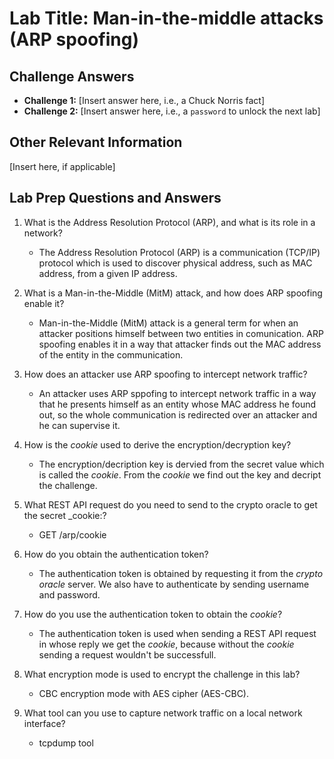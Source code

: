 # Lab Title: Man-in-the-middle attacks (ARP spoofing)

## Challenge Answers

- **Challenge 1:** [Insert answer here, i.e., a Chuck Norris fact]
- **Challenge 2:** [Insert answer here, i.e., a `password` to unlock the next lab]

## Other Relevant Information

[Insert here, if applicable]

## Lab Prep Questions and Answers

1. What is the Address Resolution Protocol (ARP), and what is its role in a network?

   - The Address Resolution Protocol (ARP) is a communication (TCP/IP) protocol which is used to discover physical address, such as MAC address, from a given IP address.

2. What is a Man-in-the-Middle (MitM) attack, and how does ARP spoofing enable it?

   - Man-in-the-Middle (MitM) attack is a general term for when an attacker positions himself between two entities in comunication. ARP spoofing enables it in a way that attacker finds out the MAC address of the entity in the communication.

3. How does an attacker use ARP spoofing to intercept network traffic?

   - An attacker uses ARP sppofing to intercept network traffic in a way that he presents himself as an entity whose MAC address he found out, so the whole communication is redirected over an attacker and he can supervise it.

4. How is the _cookie_ used to derive the encryption/decryption key?

   - The encryption/decription key is dervied from the secret value which is called the _cookie_. From the _cookie_ we find out the key and decript the challenge.

5. What REST API request do you need to send to the crypto oracle to get the secret \_cookie:?

   - GET /arp/cookie

6. How do you obtain the authentication token?

   - The authentication token is obtained by requesting it from the _crypto oracle_ server. We also have to authenticate by sending username and password.

7. How do you use the authentication token to obtain the _cookie_?

   - The authentication token is used when sending a REST API request in whose reply we get the _cookie_, because without the _cookie_ sending a request wouldn't be successfull.

8. What encryption mode is used to encrypt the challenge in this lab?

   - CBC encryption mode with AES cipher (AES-CBC).

9. What tool can you use to capture network traffic on a local network interface?

   - tcpdump tool

